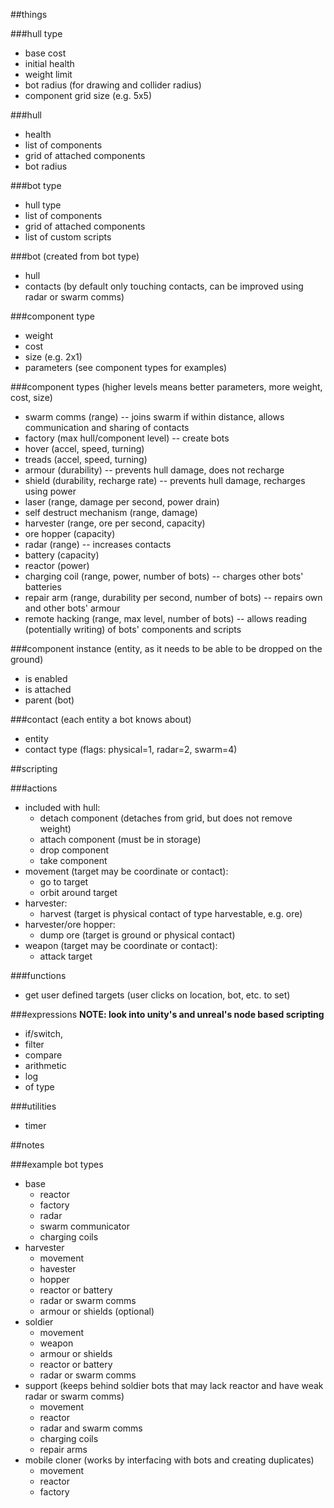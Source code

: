 ##things

###hull type
* base cost
* initial health
* weight limit
* bot radius (for drawing and collider radius)
* component grid size (e.g. 5x5)

###hull
* health
* list of components
* grid of attached components
* bot radius

###bot type
* hull type
* list of components
* grid of attached components
* list of custom scripts

###bot (created from bot type)
* hull
* contacts (by default only touching contacts, can be improved using radar or swarm comms)

###component type
* weight
* cost
* size (e.g. 2x1)
* parameters (see component types for examples)

###component types (higher levels means better parameters, more weight, cost, size)
* swarm comms (range) -- joins swarm if within distance, allows communication and sharing of contacts
* factory (max hull/component level) -- create bots
* hover (accel, speed, turning)
* treads (accel, speed, turning)
* armour (durability) -- prevents hull damage, does not recharge
* shield (durability, recharge rate) -- prevents hull damage, recharges using power
* laser (range, damage per second, power drain)
* self destruct mechanism (range, damage)
* harvester (range, ore per second, capacity)
* ore hopper (capacity)
* radar (range) -- increases contacts
* battery (capacity)
* reactor (power)
* charging coil (range, power, number of bots) -- charges other bots' batteries
* repair arm (range, durability per second, number of bots) -- repairs own and other bots' armour
* remote hacking (range, max level, number of bots) -- allows reading (potentially writing) of bots' components and scripts

###component instance (entity, as it needs to be able to be dropped on the ground)
* is enabled
* is attached
* parent (bot)

###contact (each entity a bot knows about)
* entity
* contact type (flags: physical=1, radar=2, swarm=4)

##scripting

###actions
* included with hull:
  * detach component (detaches from grid, but does not remove weight)
  * attach component (must be in storage)
  * drop component
  * take component
* movement (target may be coordinate or contact):
  * go to target
  * orbit around target
* harvester:
  * harvest (target is physical contact of type harvestable, e.g. ore)
* harvester/ore hopper:
  * dump ore (target is ground or physical contact)
* weapon (target may be coordinate or contact):
  * attack target

###functions
* get user defined targets (user clicks on location, bot, etc. to set)

###expressions
**NOTE: look into unity's and unreal's node based scripting**
* if/switch,
* filter
* compare
* arithmetic
* log
* of type

###utilities
* timer

##notes

###example bot types
* base
  * reactor
  * factory
  * radar
  * swarm communicator
  * charging coils
* harvester
  * movement
  * havester
  * hopper
  * reactor or battery
  * radar or swarm comms
  * armour or shields (optional)
* soldier
  * movement
  * weapon
  * armour or shields
  * reactor or battery
  * radar or swarm comms
* support (keeps behind soldier bots that may lack reactor and have weak radar or swarm comms)
  * movement
  * reactor
  * radar and swarm comms
  * charging coils
  * repair arms
* mobile cloner (works by interfacing with bots and creating duplicates)
  * movement
  * reactor
  * factory
